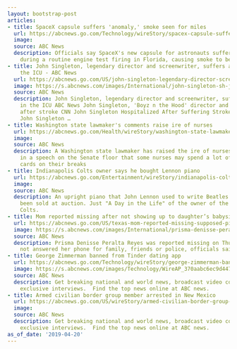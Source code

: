 ```yaml
---
layout: bootstrap-post
articles:
- title: SpaceX capsule suffers 'anomaly,' smoke seen for miles
  url: https://abcnews.go.com/Technology/wireStory/spacex-capsule-suffers-anomaly-smoke-miles-62530751
  image: 
  source: ABC News
  description: Officials say SpaceX's new capsule for astronauts suffered an "anomaly"
    during a routine engine test firing in Florida, causing smoke to be seen for miles
- title: John Singleton, legendary director and screenwriter, suffers a stroke, in
    the ICU - ABC News
  url: https://abcnews.go.com/US/john-singleton-legendary-director-screenwriter-suffers-stroke-icu/story?id=62530155
  image: https://s.abcnews.com/images/International/john-singleton-sh-jpo-190420_hpMain_16x9_992.jpg
  source: ABC News
  description: John Singleton, legendary director and screenwriter, suffers a stroke,
    in the ICU ABC News John Singleton, 'Boyz n the Hood' director and writer, hospitalized
    after stroke CNN John Singleton Hospitalized After Suffering Stroke Variety Director
    John Singleton …
- title: Washington state lawmaker's comments raise ire of nurses
  url: https://abcnews.go.com/Health/wireStory/washington-state-lawmakers-comments-raise-ire-nurses-62530528
  image: 
  source: ABC News
  description: A Washington state lawmaker has raised the ire of nurses by commenting
    in a speech on the Senate floor that some nurses may spend a lot of time playing
    cards on their breaks
- title: Indianapolis Colts owner says he bought Lennon piano
  url: https://abcnews.go.com/Entertainment/wireStory/indianapolis-colts-owner-bought-lennon-piano-62530290
  image: 
  source: ABC News
  description: An upright piano that John Lennon used to write Beatles' songs has
    been sold at auction. Just "A Day in the Life" of the owner of the Indianapolis
    Colts.
- title: Mom reported missing after not showing up to daughter’s babysitter
  url: https://abcnews.go.com/US/texas-mom-reported-missing-supposed-pick-daughter-babysitter/story?id=62529405
  image: https://s.abcnews.com/images/International/prisma-denisse-peralta-reyes-ht-001-jpo-190420_hpMain_16x9_992.jpg
  source: ABC News
  description: Prisma Denisse Peralta Reyes was reported missing on Thursday and has
    not answered her phone for family, friends or police, officials said.
- title: George Zimmerman banned from Tinder dating app
  url: https://abcnews.go.com/Technology/wireStory/george-zimmerman-banned-tinder-dating-app-62529745
  image: https://s.abcnews.com/images/Technology/WireAP_370aabc6ec9d447093670897869dbf0e_16x9_992.jpg
  source: ABC News
  description: Get breaking national and world news, broadcast video coverage, and
    exclusive interviews.  Find the top news online at ABC news.
- title: Armed civilian border group member arrested in New Mexico
  url: https://abcnews.go.com/US/wireStory/armed-civilian-border-group-member-arrested-mexico-62529747
  image: 
  source: ABC News
  description: Get breaking national and world news, broadcast video coverage, and
    exclusive interviews.  Find the top news online at ABC news.
as_of_date: '2019-04-20'
---
```


